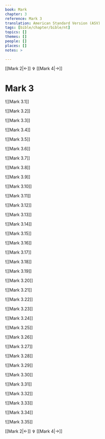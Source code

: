 ```yaml
---
book: Mark
chapter: 3
reference: Mark 3
translation: American Standard Version (ASV)
tags: [bible/chapter/bible/nt]
topics: []
themes: []
people: []
places: []
notes: >
  
---
```


[[Mark 2|<-]] ✞ [[Mark 4|->]]

# Mark 3

![[Mark 3.1]]

![[Mark 3.2]]

![[Mark 3.3]]

![[Mark 3.4]]

![[Mark 3.5]]

![[Mark 3.6]]

![[Mark 3.7]]

![[Mark 3.8]]

![[Mark 3.9]]

![[Mark 3.10]]

![[Mark 3.11]]

![[Mark 3.12]]

![[Mark 3.13]]

![[Mark 3.14]]

![[Mark 3.15]]

![[Mark 3.16]]

![[Mark 3.17]]

![[Mark 3.18]]

![[Mark 3.19]]

![[Mark 3.20]]

![[Mark 3.21]]

![[Mark 3.22]]

![[Mark 3.23]]

![[Mark 3.24]]

![[Mark 3.25]]

![[Mark 3.26]]

![[Mark 3.27]]

![[Mark 3.28]]

![[Mark 3.29]]

![[Mark 3.30]]

![[Mark 3.31]]

![[Mark 3.32]]

![[Mark 3.33]]

![[Mark 3.34]]

![[Mark 3.35]]

[[Mark 2|<-]] ✞ [[Mark 4|->]]
